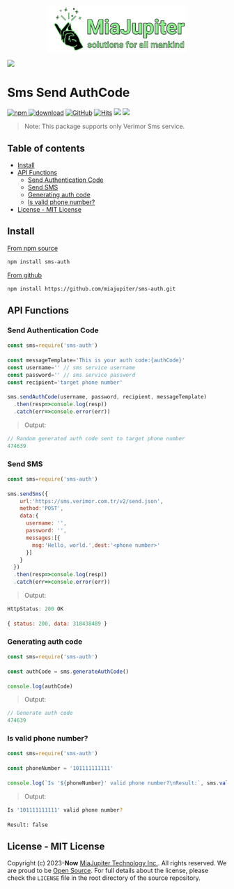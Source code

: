 <p align="center">
<a href="https://miajupiter.com" _target="blank">
<img src="https://github.com/miajupiter/.github/raw/main/images/miajupiter-logo.png"  width="320" />
</a>

[![](https://img.shields.io/badge/%F0%9F%8C%90%20www-miajupiter.com-blueviolet?style=flat&labelColor=%23323232)](https://miajupiter.com)


# Sms Send AuthCode


[![npm](https://img.shields.io/npm/v/sms-auth?label=npm&logo=npm) ](https://www.npmjs.com/package/sms-auth) [![download](https://img.shields.io/npm/dt/sms-auth?label=downloads&logo=npm)](https://www.npmjs.com/package/sms-auth) [![GitHub](https://img.shields.io/github/license/miajupiter/sms-auth)](https://choosealicense.com/licenses/mit/) [![Hits](https://hits.seeyoufarm.com/api/count/incr/badge.svg?url=https%3A%2F%2Fgithub.com%2Fmiajupiter%2Fsms-auth&count_bg=%236495ED&title_bg=%23323232&icon=cliqz.svg&icon_color=%23E7E7E7&title=hits&edge_flat=false)](https://hits.seeyoufarm.com) [![](https://img.shields.io/badge/readme-docs-chocolate.svg)](https://github.com/miajupiter/sms-auth#readme) [![](https://img.shields.io/github/stars/miajupiter/sms-auth?color=yellow&label=stars&logo=github)](https://github.com/miajupiter/sms-auth/stargazers)


>Note: This package supports only Verimor Sms service.


## Table of contents

- [Install](#install)
- [API Functions](#api-functions)
  - [Send Authentication Code](#send-authentication-code)
  - [Send SMS](#send-sms)
  - [Generating auth code](#generating-auth-code)
  - [Is valid phone number?](#is-valid-phone-number)
- [License - MIT License](#license---mit-license)


## Install

[From npm source](https://www.npmjs.com/package/sms-auth)
```bash
npm install sms-auth
```
[From github](https://github.com/miajupiter/sms-auth)
```bash
npm install https://github.com/miajupiter/sms-auth.git
```

## API Functions

### Send Authentication Code
```js
const sms=require('sms-auth')

const messageTemplate='This is your auth code:{authCode}'
const username='' // sms service username
const password='' // sms service password
const recipient='target phone number'

sms.sendAuthCode(username, password, recipient, messageTemplate)
  .then(resp=>console.log(resp))
  .catch(err=>console.error(err))
```
> Output:

```js
// Random generated auth code sent to target phone number
474639  
```

### Send SMS
```js
const sms=require('sms-auth')

sms.sendSms({
    url:'https://sms.verimor.com.tr/v2/send.json',
    method:'POST',
    data:{
      username: '',
      password: '',
      messages:[{
        msg:'Hello, world.',dest:'<phone number>'
      }]
    }
  })
  .then(resp=>console.log(resp))
  .catch(err=>console.error(err))

```

> Output:
```js
HttpStatus: 200 OK

{ status: 200, data: 318438489 }
```

### Generating auth code
```js
const sms=require('sms-auth')

const authCode = sms.generateAuthCode()

console.log(authCode)
```
> Output:

```js
// Generate auth code
474639
```

### Is valid phone number?
```js
const sms=require('sms-auth')

const phoneNumber = '101111111111'

console.log(`Is '${phoneNumber}' valid phone number?\nResult:`, sms.validPhoneNumber())
```

> Output:

```bash
Is '101111111111' valid phone number?

Result: false
```


## License - MIT License

Copyright (c) 2023-**Now** [MiaJupiter Technology Inc.](https://miajupiter.com). All rights reserved. We are proud to be [Open Source](https://opensource.org). For full details about the license, please check the `LICENSE` file in the root directory of the source repository.
